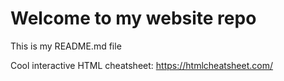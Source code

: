 # Welcome to my website repo
This is my README.md file

Cool interactive HTML cheatsheet: https://htmlcheatsheet.com/